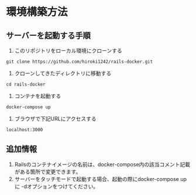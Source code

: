 # 環境構築方法

## サーバーを起動する手順

1. このリポジトリをローカル環境にクローンする
```
git clone https://github.com/hiroki1242/rails-docker.git
```

1. クローンしてきたディレクトリに移動する
```
cd rails-docker
```

1. コンテナを起動する
```
docker-compose up
```

1. ブラウザで下記URLにアクセスする
```
localhost:3000
```


## 追加情報

1. Railsのコンテナイメージの名前は、docker-compose内の該当コメント記載がある箇所で変更できます。
1. サーバーをタッチモードで起動する場合、起動の際にdocker-compose up に -dオプションをつけてください。
